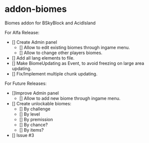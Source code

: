 # addon-biomes
Biomes addon for BSkyBlock and AcidIsland

For Alfa Release:
- [] Create Admin panel
	- [] Allow to edit existing biomes through ingame menu.
	- [] Allow to change other players biomes.
- [] Add all lang elements to file.
- [] Make BiomeUpdating as Event, to avoid freezing on large area updating.
- [] Fix/Implement multiple chunk updating.

For Future Releases:
- []Improve Admin panel
	- [] Allow to add new biome through ingame menu.
- [] Create unlockable biomes:
	- [] By challenge
	- [] By level
	- [] By premission
	- [] By chance?
	- [] By items?
- [] Issue #3

